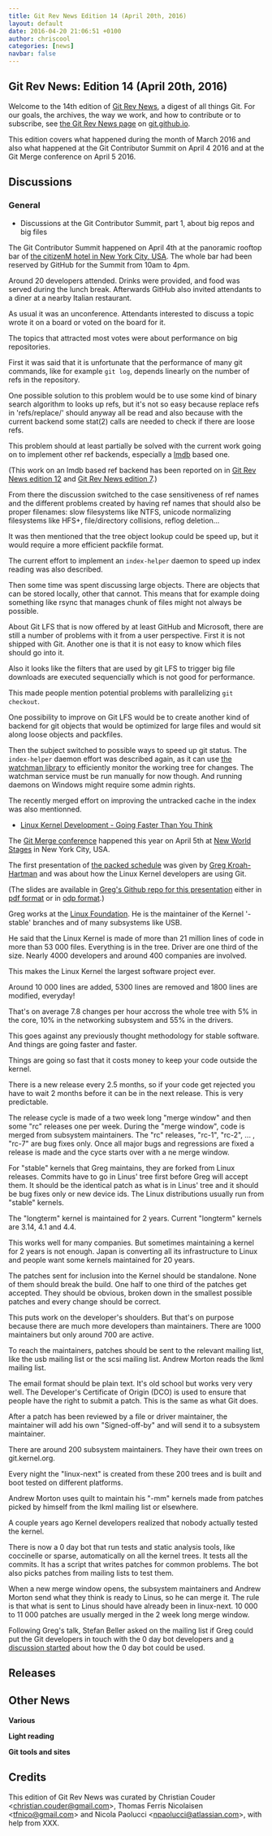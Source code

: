 ```yaml
---
title: Git Rev News Edition 14 (April 20th, 2016)
layout: default
date: 2016-04-20 21:06:51 +0100
author: chriscool
categories: [news]
navbar: false
---
```


## Git Rev News: Edition 14 (April 20th, 2016)

Welcome to the 14th edition of [Git Rev News](http://git.github.io/rev_news/rev_news/),
a digest of all things Git. For our goals, the archives, the way we work, and how to contribute or to
subscribe, see [the Git Rev News page](http://git.github.io/rev_news/rev_news/) on [git.github.io](http://git.github.io).

This edition covers what happened during the month of March 2016 and
also what happened at the Git Contributor Summit on April 4 2016 and
at the Git Merge conference on April 5 2016.

## Discussions

### General

* Discussions at the Git Contributor Summit, part 1, about big repos and big files

The Git Contributor Summit happened on April 4th at the panoramic
rooftop bar of
[the citizenM hotel in New York City, USA](https://www.citizenm.com/destinations/new-york/new-york-times-square).
The whole bar had been reserved by GitHub for the Summit from 10am to
4pm.

Around 20 developers attended. Drinks were provided, and food was
served during the lunch break. Afterwards GitHub also invited
attendants to a diner at a nearby Italian restaurant.

As usual it was an unconference. Attendants interested to discuss a
topic wrote it on a board or voted on the board for it.

The topics that attracted most votes were about performance on big
repositories.

First it was said that it is unfortunate that the performance of many
git commands, like for example `git log`, depends linearly on the
number of refs in the repository.

One possible solution to this problem would be to use some kind of
binary search algorithm to looks up refs, but it's not so easy because
replace refs in 'refs/replace/' should anyway all be read and also
because with the current backend some stat(2) calls are needed to
check if there are loose refs.

This problem should at least partially be solved with the current work
going on to implement other ref backends, especially a
[lmdb](http://symas.com/mdb/) based one.

(This work on an lmdb based ref backend has been reported on in
[Git Rev News edition 12](http://git.github.io/rev_news/2016/02/10/edition-12/) and
[Git Rev News edition 7](http://git.github.io/rev_news/2015/09/09/edition-7/).)

From there the discussion switched to the case sensitiveness of ref
names and the different problems created by having ref names that
should also be proper filenames: slow filesystems like NTFS, unicode
normalizing filesystems like HFS+, file/directory collisions, reflog
deletion...

It was then mentioned that the tree object lookup could be speed up,
but it would require a more efficient packfile format.

The current effort to implement an `index-helper` daemon to speed up
index reading was also described.

Then some time was spent discussing large objects. There are objects
that can be stored locally, other that cannot. This means that for
example doing something like rsync that manages chunk of files might
not always be possible.

About Git LFS that is now offered by at least GitHub and Microsoft,
there are still a number of problems with it from a user
perspective. First it is not shipped with Git. Another one is that it
is not easy to know which files should go into it.

Also it looks like the filters that are used by git LFS to trigger big
file downloads are executed sequencially which is not good for
performance.

This made people mention potential problems with parallelizing
`git checkout`.

One possibility to improve on Git LFS would be to create another kind
of backend for git objects that would be optimized for large files and
would sit along loose objects and packfiles.

Then the subject switched to possible ways to speed up git status. The
`index-helper` daemon effort was described again, as it can use
[the watchman library](https://facebook.github.io/watchman/) to
efficiently monitor the working tree for changes. The watchman service
must be run manually for now though. And running daemons on Windows
might require some admin rights.

The recently merged effort on improving the untracked cache in the
index was also mentionned.

* [Linux Kernel Development - Going Faster Than You Think](https://github.com/gregkh/kernel-development)

The [Git Merge conference](http://git-merge.com/) happened this year
on April 5th at [New World Stages](http://newworldstages.com/) in New
York City, USA.

The first presentation of [the packed schedule](http://git-merge.com/#schedule)
was given by [Greg Kroah-Hartman](https://en.wikipedia.org/wiki/Greg_Kroah-Hartman)
and was about how the Linux Kernel developers are using Git.

(The slides are available in
[Greg's Github repo for this presentation](https://github.com/gregkh/kernel-development)
either in
[pdf format](https://github.com/gregkh/kernel-development/blob/master/kernel-git.pdf) or in
[odp format](https://github.com/gregkh/kernel-development/blob/master/kernel-git.odp).)

Greg works at the [Linux Foundation](http://www.linuxfoundation.org/).
He is the maintainer of the Kernel '-stable' branches and of many
subsystems like USB.

He said that the Linux Kernel is made of more than 21 million lines of
code in more than 53 000 files. Everything is in the tree. Driver are
one third of the size. Nearly 4000 developers and around 400 companies
are involved.

This makes the Linux Kernel the largest software project ever.

Around 10 000 lines are added, 5300 lines are removed and 1800 lines
are modified, everyday!

That's on average 7.8 changes per hour accross the whole tree with 5%
in the core, 10% in the networking subsystem and 55% in the drivers.

This goes against any previously thought methodology for stable
software. And things are going faster and faster.

Things are going so fast that it costs money to keep your code outside
the kernel.

There is a new release every 2.5 months, so if your code get rejected
you have to wait 2 months before it can be in the next release. This
is very predictable.

The release cycle is made of a two week long "merge window" and then
some "rc" releases one per week. During the "merge window", code is
merged from subsystem maintainers. The "rc" releases, "rc-1", "rc-2",
... , "rc-7" are bug fixes only. Once all major bugs and regressions
are fixed a release is made and the cyce starts over with a ne merge
window.

For "stable" kernels that Greg maintains, they are forked from Linux
releases. Commits have to go in Linus' tree first before Greg will
accept them. It should be the identical patch as what is in Linus'
tree and it should be bug fixes only or new device ids. The Linux
distributions usually run from "stable" kernels.

The "longterm" kernel is maintained for 2 years. Current "longterm"
kernels are 3.14, 4.1 and 4.4.

This works well for many companies. But sometimes maintaining a kernel
for 2 years is not enough. Japan is converting all its infrastructure
to Linux and people want some kernels maintained for 20 years.

The patches sent for inclusion into the Kernel should be standalone.
None of them should break the build. One half to one third of the
patches get accepted. They should be obvious, broken down in the
smallest possible patches and every change should be correct.

This puts work on the developer's shoulders. But that's on purpose
because there are much more developers than maintainers. There are
1000 maintainers but only around 700 are active.

To reach the maintainers, patches should be sent to the relevant
mailing list, like the usb mailing list or the scsi mailing list.
Andrew Morton reads the lkml mailing list.

The email format should be plain text. It's old school but works very
very well. The Developer's Certificate of Origin (DCO) is used to
ensure that people have the right to submit a patch. This is the same
as what Git does.

After a patch has been reviewed by a file or driver maintainer, the
maintainer will add his own "Signed-off-by" and will send it to a
subsystem maintainer.

There are around 200 subsystem maintainers. They have their own trees
on git.kernel.org.

Every night the "linux-next" is created from these 200 trees and is
built and boot tested on different platforms.

Andrew Morton uses quilt to maintain his "-mm" kernels made from
patches picked by himself from the lkml mailing list or elsewhere.

A couple years ago Kernel developers realized that nobody actually
tested the kernel.

There is now a 0 day bot that run tests and static analysis tools,
like coccinelle or sparse, automatically on all the kernel trees. It
tests all the commits. It has a script that writes patches for common
problems. The bot also picks patches from mailing lists to test them.

When a new merge window opens, the subsystem maintainers and Andrew
Morton send what they think is ready to Linus, so he can merge it. The
rule is that what is sent to Linus should have already been in
linux-next. 10 000 to 11 000 patches are usually merged in the 2 week
long merge window.

Following Greg's talk, Stefan Beller asked on the mailing list if Greg
could put the Git developers in touch with the 0 day bot developers
and [a discussion started](http://thread.gmane.org/gmane.comp.version-control.git/291242/)
about how the 0 day bot could be used.

<!--- ### Reviews -->

<!---
### Support
-->

## Releases


## Other News

__Various__


__Light reading__


__Git tools and sites__


## Credits

This edition of Git Rev News was curated by Christian Couder &lt;<christian.couder@gmail.com>&gt;,
Thomas Ferris Nicolaisen &lt;<tfnico@gmail.com>&gt; and Nicola Paolucci &lt;<npaolucci@atlassian.com>&gt;,
with help from XXX.
